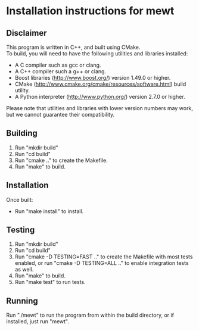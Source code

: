 Installation instructions for mewt
==================================

## Disclaimer
This program is written in C++, and built using CMake.  
To build, you will need to have the following utilities and libraries 
installed: 
* A C compiler such as gcc or clang.
* A C++ compiler such a g++ or clang.
* Boost libraries (http://www.boost.org/) version 1.49.0 or higher.
* CMake (http://www.cmake.org/cmake/resources/software.html) build utility.
* A Python interpreter (http://www.python.org/) version 2.7.0 or higher.  

Please note that utilities and libraries with lower version numbers may work, 
but we cannot guarantee their compatibility.

## Building

1. Run "mkdir build"
2. Run "cd build"
3. Run "cmake .." to create the Makefile.
4. Run "make" to build.

## Installation

Once built: 
* Run "make install" to install.

## Testing

1. Run "mkdir build"
2. Run "cd build"
3. Run "cmake -D TESTING=FAST .." to create the Makefile with most tests enabled, or run "cmake -D TESTING=ALL .." to enable integration tests as well.
4. Run "make" to build.
5. Run "make test" to run tests.

## Running

Run "./mewt" to run the program from within the build directory, 
or if installed, just run "mewt".
